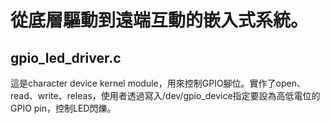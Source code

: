 # 從底層驅動到遠端互動的嵌入式系統。

## gpio_led_driver.c
這是character device kernel module，用來控制GPIO腳位。實作了open、read、write、releas，使用者透過寫入/dev/gpio_device指定要設為高低電位的GPIO pin，控制LED閃爍。



